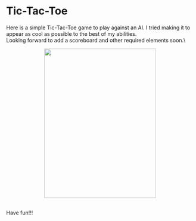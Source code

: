 # Tic-Tac-Toe
Here is a simple Tic-Tac-Toe game to play against an AI. I tried making it to appear as cool as possible to the best of my abilities.\
Looking forward to add a scoreboard and other required elements soon.\
<p align ="center"><img src = "https://imgur.com/Pi3eRmo.png" height = "400px" width = "300px"/></p>
<br>
Have fun!!!
